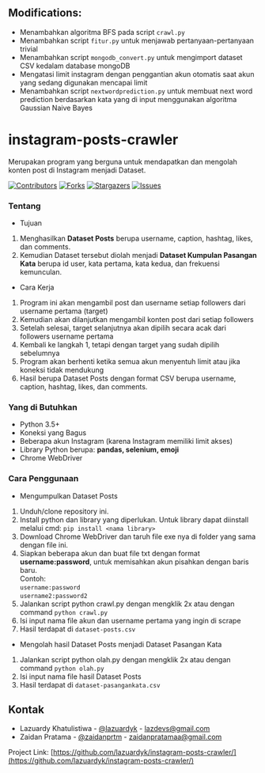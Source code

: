 ## Modifications:
- Menambahkan algoritma BFS pada script `crawl.py`
- Menambahkan script `fitur.py` untuk menjawab pertanyaan-pertanyaan trivial
- Menambahkan script `mongodb_convert.py` untuk mengimport dataset CSV kedalam database mongoDB
- Mengatasi limit instagram dengan penggantian akun otomatis saat akun yang sedang digunakan mencapai limit
- Menambahkan script `nextwordprediction.py` untuk membuat next word prediction berdasarkan kata yang di input menggunakan algoritma Gaussian Naive Bayes

# instagram-posts-crawler
Merupakan program yang berguna untuk mendapatkan dan mengolah konten post di Instagram menjadi Dataset.

[![Contributors][contributors-shield]][contributors-url]
[![Forks][forks-shield]][forks-url]
[![Stargazers][stars-shield]][stars-url]
[![Issues][issues-shield]][issues-url]

### Tentang
- Tujuan
1. Menghasilkan **Dataset Posts** berupa username, caption, hashtag, likes, dan comments.
2. Kemudian Dataset tersebut diolah menjadi **Dataset Kumpulan Pasangan Kata** berupa id user, kata pertama, kata kedua, dan frekuensi kemunculan.

- Cara Kerja<br>
1. Program ini akan mengambil post dan username setiap followers dari username pertama (target)
2. Kemudian akan dilanjutkan mengambil konten post dari setiap followers
3. Setelah selesai, target selanjutnya akan dipilih secara acak dari followers username pertama
4. Kembali ke langkah 1, tetapi dengan target yang sudah dipilih sebelumnya
5. Program akan berhenti ketika semua akun menyentuh limit atau jika koneksi tidak mendukung
6. Hasil berupa Dataset Posts dengan format CSV berupa username, caption, hashtag, likes, dan comments.



### Yang di Butuhkan
- Python 3.5+
- Koneksi yang Bagus
- Beberapa akun Instagram (karena Instagram memiliki limit akses)
- Library Python berupa: **pandas, selenium, emoji**
- Chrome WebDriver

### Cara Penggunaan
- Mengumpulkan Dataset Posts
1. Unduh/clone repository ini.
2. Install python dan library yang diperlukan. Untuk library dapat diinstall melalui cmd: ```pip install <nama library>```
3. Download Chrome WebDriver dan taruh file exe nya di folder yang sama dengan file ini.
4. Siapkan beberapa akun dan buat file txt dengan format **username:password**, untuk memisahkan akun pisahkan dengan baris baru.<br>
Contoh:<br>```username:password```<br>```username2:password2```
5. Jalankan script python crawl.py dengan mengklik 2x atau dengan command ```python crawl.py```
6. Isi input nama file akun dan username pertama yang ingin di scrape
7. Hasil terdapat di ```dataset-posts.csv```

- Mengolah hasil Dataset Posts menjadi Dataset Pasangan Kata
1. Jalankan script python olah.py dengan mengklik 2x atau dengan command ```python olah.py```
2. Isi input nama file hasil Dataset Posts
3. Hasil terdapat di ```dataset-pasangankata.csv```

## Kontak

- Lazuardy Khatulistiwa - [@lazuardyk](https://github.com/lazuardyk) - lazdevs@gmail.com
- Zaidan Pratama - [@zaidanprtm](https://github.com/zaidanprtm) - zaidanpratamaa@gmail.com

Project Link: [https://github.com/lazuardyk/instagram-posts-crawler/](https://github.com/lazuardyk/instagram-posts-crawler/)

<!-- MARKDOWN LINKS & IMAGES -->
<!-- https://www.markdownguide.org/basic-syntax/#reference-style-links -->
[contributors-shield]: https://img.shields.io/github/contributors/lazuardyk/instagram-posts-crawler.svg?style=flat-square
[contributors-url]: https://github.com/lazuardyk/instagram-posts-crawler/graphs/contributors
[forks-shield]: https://img.shields.io/github/forks/lazuardyk/instagram-posts-crawler.svg?style=flat-square
[forks-url]: https://github.com/lazuardyk/instagram-posts-crawler/network/members
[stars-shield]: https://img.shields.io/github/stars/lazuardyk/instagram-posts-crawler.svg?style=flat-square
[stars-url]: https://github.com/lazuardyk/instagram-posts-crawler/stargazers
[issues-shield]: https://img.shields.io/github/issues/lazuardyk/instagram-posts-crawler.svg?style=flat-square
[issues-url]: https://github.com/lazuardyk/instagram-posts-crawler/issues
